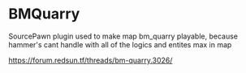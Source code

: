 # BMQuarry
SourcePawn plugin used to make map bm_quarry playable, because hammer's cant handle with all of the logics and entites max in map

https://forum.redsun.tf/threads/bm-quarry.3026/